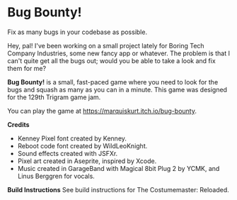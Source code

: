 # Bug Bounty!
Fix as many bugs in your codebase as possible.

Hey, pal! I've been working on a small project lately for Boring Tech Company Industries, some new fancy app or whatever. The problem is that I can't quite get all the bugs out; would you be able to take a look and fix them for me?

**Bug Bounty!** is a small, fast-paced game where you need to look for the bugs and squash as many as you can in a minute. This game was designed for the 129th Trigram game jam.

You can play the game at https://marquiskurt.itch.io/bug-bounty.

**Credits**
- Kenney Pixel font created by Kenney.
- Reboot code font created by WildLeoKnight.
- Sound effects created with JSFXr.
- Pixel art created in Aseprite, inspired by Xcode.
- Music created in GarageBand with Magical 8bit Plug 2 by YCMK, and Linus Berggren for vocals.

**Build Instructions**
See build instructions for The Costumemaster: Reloaded.
